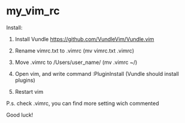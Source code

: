 # my_vim_rc

Install:

1. Install Vundle https://github.com/VundleVim/Vundle.vim

2. Rename vimrc.txt to .vimrc
(mv vimrc.txt .vimrc)

3. Move .vimrc to /Users/user_name/
(mv .vimrc ~/)

5. Open vim, and write command :PluginInstall (Vundle should install plugins)

6. Restart vim

P.s. check .vimrc, you can find more setting wich commented

Good luck!
